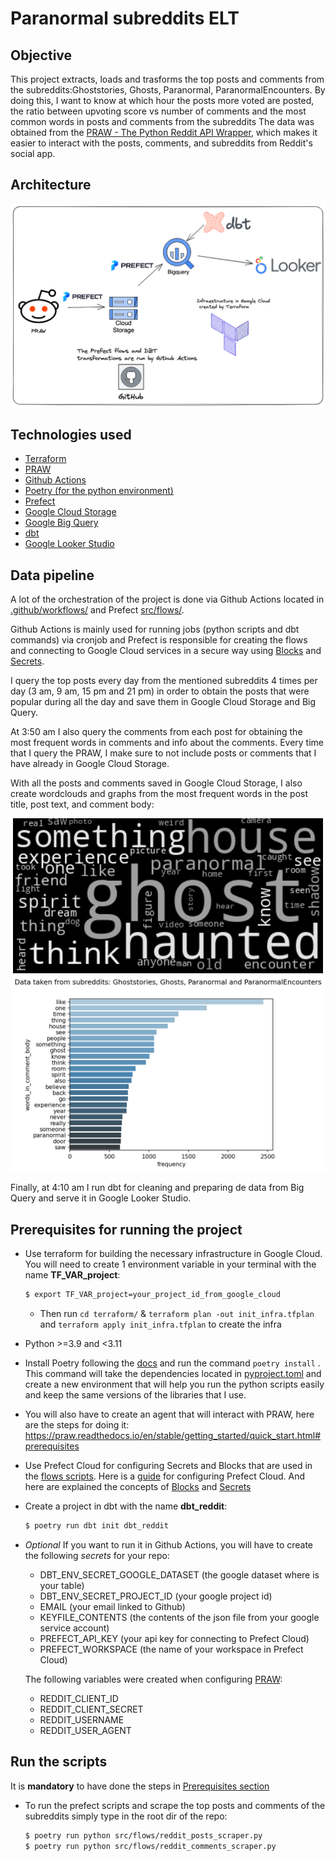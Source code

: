 # Paranormal subreddits ELT

## Objective
This project extracts, loads and trasforms the top posts and comments from the subreddits:Ghoststories, Ghosts, Paranormal, ParanormalEncounters.
By doing this, I want to know at which hour the posts more voted are posted, the ratio between upvoting score vs number of comments and the most common words in posts and comments from the subreddits
The data was obtained from the [PRAW - The Python Reddit API Wrapper](https://praw.readthedocs.io/en/stable/index.html), which makes it easier to interact with the posts, comments, and subreddits from Reddit's social app.

## Architecture
<p align="center">
    <img src="data/img/infra_project.png">
</p>

## Technologies used
 - [Terraform](https://developer.hashicorp.com/terraform/docs)
 - [PRAW](https://praw.readthedocs.io/en/stable/index.html)
 - [Github Actions](https://github.com/features/actions)
 - [Poetry (for the python environment)](https://python-poetry.org/docs/)
 - [Prefect](https://www.prefect.io/)
 - [Google Cloud Storage](https://cloud.google.com/storage/)
 - [Google Big Query](https://cloud.google.com/bigquery)
 - [dbt](https://docs.getdbt.com/)
 - [Google Looker Studio](https://lookerstudio.google.com)

## Data pipeline
A lot of the orchestration of the project is done via Github Actions located in [.github/workflows/](.github/workflows/) and Prefect [src/flows/](src/flows/).

Github Actions is mainly used for running jobs (python scripts and dbt commands) via cronjob and Prefect is responsible for creating the flows and connecting to Google Cloud services in a secure way using [Blocks](https://docs.prefect.io/concepts/blocks/) and [Secrets](https://discourse.prefect.io/t/how-to-securely-store-secrets-in-prefect-2-0/1209). 

I query the top posts every day from the mentioned subreddits 4 times per day (3 am, 9 am, 15 pm and 21 pm) in order to obtain the posts that were popular during all the day and save them in Google Cloud Storage and Big Query.

At 3:50 am I also query the comments from each post for obtaining the most frequent words in comments and info about the comments. Every time that I query the PRAW, I make sure to not include posts or comments that I have already in Google Cloud Storage.

With all the posts and comments saved in Google Cloud Storage, I also create wordclouds and graphs from the most frequent words in the post title, post text, and comment body:
<p align="center">
    <img src="data/img/wordcloud_post_title.png">
    <img src="data/img/words_in_comment_body.png">
</p>

Finally, at 4:10 am I run dbt for cleaning and preparing de data from Big Query and serve it in Google Looker Studio.

## Prerequisites for running the project
- Use terraform for building the necessary infrastructure in Google Cloud. You will need to create 1 environment variable in your terminal with the name **TF_VAR_project**:
    ```bash
    $ export TF_VAR_project=your_project_id_from_google_cloud
    ```
    - Then run `cd terraform/` & `terraform plan -out init_infra.tfplan` and `terraform apply init_infra.tfplan` to create the infra

- Python >=3.9 and <3.11

- Install Poetry following the [docs]((https://python-poetry.org/docs/)) and run the command `poetry install` . This command will take the dependencies located in [pyproject.toml](pyproject.toml) and create a new environment that will help you run the python scripts easily and keep the same versions of the libraries that I use.

- You will also have to create an agent that will interact with PRAW, here are the steps for doing it: https://praw.readthedocs.io/en/stable/getting_started/quick_start.html#prerequisites

- Use Prefect Cloud for configuring Secrets and Blocks that are used in the [flows scripts](src/flows/). Here is a [guide](https://docs.prefect.io/ui/cloud-quickstart/) for configuring Prefect Cloud. And here are explained the concepts of [Blocks](https://docs.prefect.io/concepts/blocks/) and [Secrets](https://discourse.prefect.io/t/how-to-securely-store-secrets-in-prefect-2-0/1209)

- Create a project in dbt with the name **dbt_reddit**:
    ```bash
    $ poetry run dbt init dbt_reddit
    ```

- *Optional* If you want to run it in Github Actions, you will have to create the following _secrets_ for your repo:
    - DBT_ENV_SECRET_GOOGLE_DATASET (the google dataset where is your table)
    - DBT_ENV_SECRET_PROJECT_ID (your google project id)
    - EMAIL (your email linked to Github)
    - KEYFILE_CONTENTS (the contents of the json file from your google service account)
    - PREFECT_API_KEY (your api key for connecting to Prefect Cloud)
    - PREFECT_WORKSPACE (the name of your workspace in Prefect Cloud)

    The following variables were created when configuring [PRAW](https://praw.readthedocs.io/en/stable/getting_started/quick_start.html#prerequisites):
    - REDDIT_CLIENT_ID
    - REDDIT_CLIENT_SECRET
    - REDDIT_USERNAME
    - REDDIT_USER_AGENT

## Run the scripts
It is **mandatory** to have done the steps in [Prerequisites section](#prerequisites-for-running-the-project)

- To run the prefect scripts and scrape the top posts and comments of the subreddits simply type in the root dir of the repo:
    ```bash
    $ poetry run python src/flows/reddit_posts_scraper.py
    $ poetry run python src/flows/reddit_comments_scraper.py
    ```
